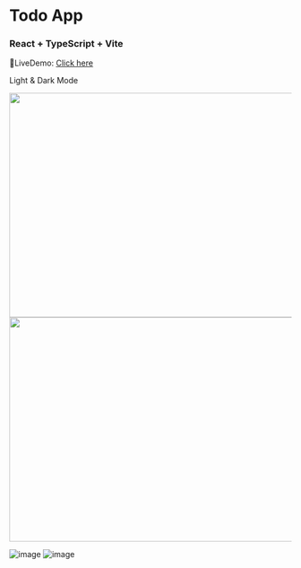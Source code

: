 # Todo App
### React + TypeScript + Vite

🚀LiveDemo: [Click here](https://kellystodoapp.netlify.app)

Light & Dark Mode

<img src="https://github.com/kellywslee/todo/assets/76071382/5b4dae42-0b6f-49e7-a0ca-33825dd0480c" width="600" height="400">
<img src="https://github.com/kellywslee/todo/assets/76071382/9cbddaa1-702f-4135-b56b-cdfcba38ef4b" width="600" height="400">

![image](https://github.com/kellywslee/todo/assets/76071382/5b4dae42-0b6f-49e7-a0ca-33825dd0480c)
![image](https://github.com/kellywslee/todo/assets/76071382/9cbddaa1-702f-4135-b56b-cdfcba38ef4b)

